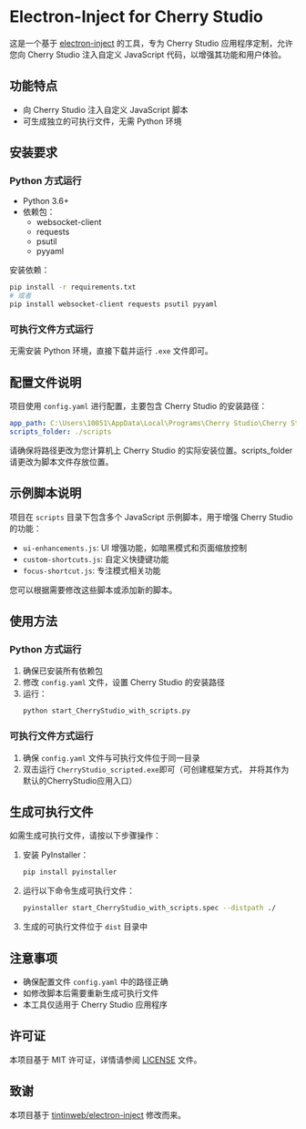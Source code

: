 # Electron-Inject for Cherry Studio

这是一个基于 [electron-inject](https://github.com/tintinweb/electron-inject) 的工具，专为 Cherry Studio 应用程序定制，允许您向 Cherry Studio 注入自定义 JavaScript 代码，以增强其功能和用户体验。

## 功能特点

- 向 Cherry Studio 注入自定义 JavaScript 脚本
- 可生成独立的可执行文件，无需 Python 环境

## 安装要求

### Python 方式运行

- Python 3.6+
- 依赖包：
  - websocket-client
  - requests
  - psutil
  - pyyaml

安装依赖：
```bash
pip install -r requirements.txt
# 或者
pip install websocket-client requests psutil pyyaml
```

### 可执行文件方式运行

无需安装 Python 环境，直接下载并运行 `.exe` 文件即可。

## 配置文件说明

项目使用 `config.yaml` 进行配置，主要包含 Cherry Studio 的安装路径：

```yaml
app_path: C:\Users\10051\AppData\Local\Programs\Cherry Studio\Cherry Studio.exe
scripts_folder: ./scripts
```

请确保将路径更改为您计算机上 Cherry Studio 的实际安装位置。scripts_folder请更改为脚本文件存放位置。

## 示例脚本说明

项目在 `scripts` 目录下包含多个 JavaScript 示例脚本，用于增强 Cherry Studio 的功能：

- `ui-enhancements.js`: UI 增强功能，如暗黑模式和页面缩放控制
- `custom-shortcuts.js`: 自定义快捷键功能
- `focus-shortcut.js`: 专注模式相关功能

您可以根据需要修改这些脚本或添加新的脚本。

## 使用方法

### Python 方式运行

1. 确保已安装所有依赖包
2. 修改 `config.yaml` 文件，设置 Cherry Studio 的安装路径
3. 运行：
   ```bash
   python start_CherryStudio_with_scripts.py
   ```

### 可执行文件方式运行

1. 确保 `config.yaml` 文件与可执行文件位于同一目录
2. 双击运行 `CherryStudio_scripted.exe`即可（可创建框架方式， 并将其作为默认的CherryStudio应用入口）

## 生成可执行文件

如需生成可执行文件，请按以下步骤操作：

1. 安装 PyInstaller：
   ```bash
   pip install pyinstaller
   ```

2. 运行以下命令生成可执行文件：
   ```bash
   pyinstaller start_CherryStudio_with_scripts.spec --distpath ./  
   
   ```

3. 生成的可执行文件位于 `dist` 目录中

## 注意事项

- 确保配置文件 `config.yaml` 中的路径正确
- 如修改脚本后需要重新生成可执行文件
- 本工具仅适用于 Cherry Studio 应用程序

## 许可证

本项目基于 MIT 许可证，详情请参阅 [LICENSE](LICENSE) 文件。

## 致谢

本项目基于 [tintinweb/electron-inject](https://github.com/tintinweb/electron-inject) 修改而来。
